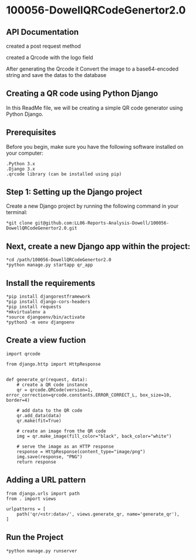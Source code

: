 # 100056-DowellQRCodeGenertor2.0

## API Documentation 

created a post request method

created a Qrcode with the logo field

After generating the Qrcode it Convert the image to a base64-encoded string and save the datas to the database

## Creating a QR code using Python Django

In this ReadMe file, we will be creating a simple QR code generator using Python Django. 

## Prerequisites

Before you begin, make sure you have the following software installed on your computer:

    .Python 3.x
    .Django 3.x
    .qrcode library (can be installed using pip)

## Step 1: Setting up the Django project

Create a new Django project by running the following command in your terminal:

    *git clone git@github.com:LL06-Reports-Analysis-Dowell/100056-DowellQRCodeGenertor2.0.git

## Next, create a new Django app within the project:

    *cd /path/100056-DowellQRCodeGenertor2.0
    *python manage.py startapp qr_app

## Install the requirements

    *pip install djangorestframework
    *pip install django-cors-headers
    *pip install requests
    *mkvirtualenv a
    *source djangoenv/bin/activate
    *python3 -m venv djangoenv

## Create a view fuction

    import qrcode

    from django.http import HttpResponse


    def generate_qr(request, data):
        # create a QR code instance
        qr = qrcode.QRCode(version=1, error_correction=qrcode.constants.ERROR_CORRECT_L, box_size=10, border=4)

        # add data to the QR code
        qr.add_data(data)
        qr.make(fit=True)

        # create an image from the QR code
        img = qr.make_image(fill_color="black", back_color="white")

        # serve the image as an HTTP response
        response = HttpResponse(content_type="image/png")
        img.save(response, "PNG")
        return response

## Adding a URL pattern
    from django.urls import path
    from . import views

    urlpatterns = [
        path('qr/<str:data>/', views.generate_qr, name='generate_qr'),
    ]

## Run the Project

    *python manage.py runserver
